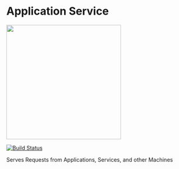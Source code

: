 Application Service
==============================================

[<img src="https://raw.githubusercontent.com/RedRoma/Aroma/develop/Graphics/Logo.png" width="300">](https://github.com/RedRoma/Aroma)

[![Build Status](http://jenkins.redroma.tech/view/Aroma/job/Application%20Service/badge/icon)](http://jenkins.redroma.tech/view/Aroma/job/Application%20Service/)

Serves Requests from Applications, Services, and other Machines
